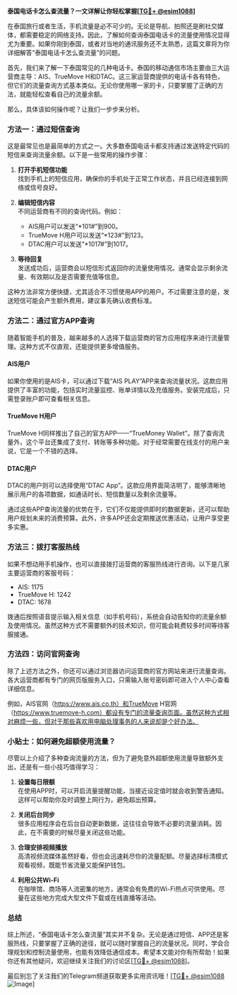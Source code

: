 **泰国电话卡怎么查流量？一文详解让你轻松掌握[[TG💪+ @esim1088](https://t.me/s/esim1088)]**

在泰国旅行或者生活，手机流量是必不可少的。无论是导航、拍照还是刷社交媒体，都需要稳定的网络支持。因此，了解如何查询泰国电话卡的流量使用情况显得尤为重要。如果你刚到泰国，或者对当地的通讯服务还不太熟悉，这篇文章将为你详细解答“泰国电话卡怎么查流量”的问题。

首先，我们来了解一下泰国常见的几种电话卡。泰国的移动通信市场主要由三大运营商主导：AIS、TrueMove H和DTAC。这三家运营商提供的电话卡各有特色，但它们的流量查询方式基本类似。无论你使用哪一家的卡，只要掌握了正确的方法，就能轻松查看自己的流量余额。

那么，具体该如何操作呢？让我们一步步来分析。

### 方法一：通过短信查询

这是最常见也是最简单的方式之一。大多数泰国电话卡都支持通过发送特定代码的短信来查询流量余额。以下是一些常用的操作步骤：

1. **打开手机短信功能**  
   找到手机上的短信应用，确保你的手机处于正常工作状态，并且已经连接到网络或信号良好。

2. **编辑短信内容**  
   不同运营商有不同的查询代码。例如：
   - AIS用户可以发送“*101#”到900。
   - TrueMove H用户可以发送“*123#”到123。
   - DTAC用户可以发送“*1017#”到1017。

3. **等待回复**  
   发送成功后，运营商会以短信形式返回你的流量使用情况。通常会显示剩余流量、有效期以及是否需要充值等信息。

这种方法非常方便快捷，尤其适合不习惯使用APP的用户。不过需要注意的是，发送短信可能会产生额外费用，建议事先确认收费标准。

### 方法二：通过官方APP查询

随着智能手机的普及，越来越多的人选择下载运营商的官方应用程序来进行流量管理。这种方式不仅直观，还能提供更多增值服务。

#### AIS用户
如果你使用的是AIS卡，可以通过下载“AIS PLAY”APP来查询流量状况。这款应用提供了丰富的功能，包括实时流量监控、账单详情以及充值服务。安装完成后，只需登录账户即可查看相关信息。

#### TrueMove H用户
TrueMove H同样推出了自己的官方APP——“TrueMoney Wallet”。除了查询流量外，这个平台还集成了支付、转账等多种功能。对于经常需要在线支付的用户来说，它是一个不错的选择。

#### DTAC用户
DTAC的用户则可以选择使用“DTAC App”。这款应用界面简洁明了，能够清晰地展示用户的各项数据，如通话时长、短信数量以及剩余流量等。

通过这些APP查询流量的优势在于，它们不仅能提供即时的数据更新，还可以帮助用户规划未来的消费预算。此外，许多APP还会定期推送优惠活动，让用户享受更多实惠。

### 方法三：拨打客服热线

如果不想动用手机操作，也可以直接拨打运营商的客服热线进行咨询。以下是几家主要运营商的客服号码：
- AIS: 1175
- TrueMove H: 1242
- DTAC: 1678

拨通后按照语音提示输入相关信息（如手机号码），系统会自动告知你的流量余额及使用情况。虽然这种方式不需要额外的技术知识，但可能会耗费较多时间等待客服接通。

### 方法四：访问官网查询

除了上述方法之外，你还可以通过浏览器访问运营商的官方网站来进行流量查询。各大运营商都有专门的网页版服务入口，只需输入账号密码即可进入个人中心查看详细信息。

例如，AIS官网（https://www.ais.co.th）和TrueMove H官网（https://www.truemove-h.com）都设有专门的流量查询页面。虽然这种方式相对麻烦一些，但对于那些喜欢用电脑处理事务的人来说却是个好办法。

### 小贴士：如何避免超额使用流量？

尽管以上介绍了多种查询流量的方法，但为了避免意外超额使用流量导致额外支出，还是有一些小技巧值得学习：

1. **设置每日限额**  
   在使用APP时，可以开启流量提醒功能，当接近设定值时就会收到警告通知。这样可以帮助你及时调整上网行为，避免超出预算。

2. **关闭后台同步**  
   很多应用程序会在后台自动更新数据，这往往会导致不必要的流量消耗。因此，在不需要的时候尽量关闭这些功能。

3. **合理安排视频播放**  
   高清视频流媒体虽然好看，但也会迅速耗尽你的流量配额。尽量选择标清模式观看视频，既能节省流量又能保护钱包。

4. **利用公共Wi-Fi**  
   在咖啡馆、商场等人流密集的地方，通常会有免费的Wi-Fi热点可供使用。尽量在这些地方完成大型文件下载或在线直播等活动。

### 总结

综上所述，“泰国电话卡怎么查流量”其实并不复杂。无论是通过短信、APP还是客服热线，只要掌握了正确的途径，就可以随时掌握自己的流量状况。同时，学会合理规划和控制流量使用，也能有效降低通信成本。希望本文能对你有所帮助！如果你还有其他疑问，欢迎继续关注我们的讨论区[[TG💪+ @esim1088](https://t.me/s/esim1088)]。

最后别忘了关注我们的Telegram频道获取更多实用资讯哦！[[TG💪+ @esim1088](https://t.me/s/esim1088) ![Image](https://i.postimg.cc/4NQfJmqS/Snipaste-2025-05-13-00-14-12.png)]